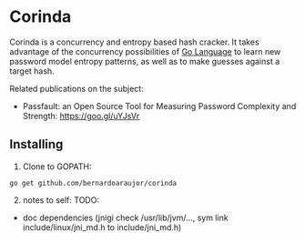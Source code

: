 # Corinda

Corinda is a concurrency and entropy based hash cracker.
It takes advantage of the concurrency possibilities of [Go Language](https://golang.org/) 
to learn new password model entropy patterns, as well as to make guesses against a target hash.

Related publications on the subject:

 - Passfault: an Open Source Tool for Measuring Password Complexity and Strength: https://goo.gl/uYJsVr
 
## Installing

1. Clone to GOPATH:
```
go get github.com/bernardoaraujor/corinda
```

2. notes to self:
TODO:
 - doc dependencies (jnigi check /usr/lib/jvm/..., sym link include/linux/jni_md.h to include/jni_md.h)
